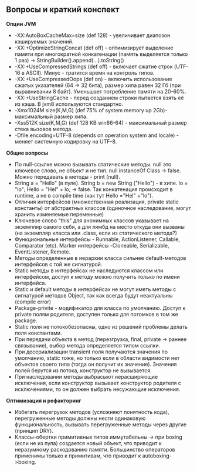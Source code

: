 ## **Вопросы и краткий конспект**   

**Опции JVM**  
 * -XX:AutoBoxCacheMax=size (def 128) - увеличивает диапозон кэшируемых значений.
 * -XX:+OptimizeStringConcat (def off) - оптимизирует выделение памяти при многократной конкатенации (память выделяется только 1 раз) -> StringBuilder().append(...).toString()
* -XX:+UseCompressedStrings (def off) - включает сжатие строк (UTF-16 в ASCII). Минус - тратится время на контроль типов.  
* -XX:+UseCompressedOops (def on) - включить использование сжатых указателей (64 -> 32 бита), размер хипа равен 32 Гб (при выравнивании 8 байт). Уменьшает потребление памяти на 20-60%.  
* -XX:+UseStringCache - перед созданием строки пытается взять её из кэша. В jvm8 используются стандартно.  
* -Xmx1024M size(K,M,G) (def 75% of system memory up 2Gb)- максимальный размер хипа.  
* -Xss512K size(K,M,G) (def 128 KB win86-64) - максимальный размер стека вызовов метода.
* -Dfile.encoding=UTF-8 (depends on operation system and locale) - меняет системную кодировку на UTF-8.

**Общие вопросы**
* По null-ссылке можно вызывать статические методы. null это ключевое слово, не объект и не тип. null instanceOf Class -> false. Можно передавать в методы - print (null).
* String a = "Hello" (в пуле). String b = new String ("Hello") - в хипе. lo = "lo"; Hello = "Hel" + lo; -> false. Так конкатенация происходит в runtime, а не в compile time (как тут Hello ="Hel" +"lo").
* Отличия интерфейсов (множественная реализация, private static константы) от абстрактных классов (одиночное наследование, могут хранить изменяемые переменные)
* Ключевое слово "this" для анонимных классов указывает на экземпляр самого себя, а для лямбд на место откуда они вызваны (на экземпляр класса или .class, если из статического метода?)
* Функциональные интерфейсы - Runnable, ActionListener, Callable, Comparator (etc). Marker интерфейсы -Cloneable, Serializable, EventListener, Remote.
* Методы определенные в иерархии класса сильнее default-методов интерфейсов с той же сигнатурой.
* Static методы в интерфейсах не наследуются классом или интерфейсом, доступ к методу можно получить только по имени интерфейса.
* Static и default методы в интерфейсах не могут иметь методы с сигнатурой методов Object, так как всегда будут неактуальны (compile error)
* Package-privite - модификатор для класса по умолчанию. Доступ к private полям родителя, доступен только для потомков в том же package.
* Static поля не потокобезопасны, одно из решений проблемы делать поля константами.
* При передачи объекта в метод (перезгрузка, final, private -> раннее связывание), выбор метода определяется типом ссылки.
* При десериализации transient поля получаются значения по умолчанию, static тоже, но только если в области видимости нет объектов своего типа (тогда он получит их значение). Значения полей берутся из потока, конструктор не вызывается.
* При наследовании методы выбрасыют нерасширяющие исключения, если конструктор вызывает конструктор родителя с исключениями, то он должен выбрать несужающие исключения.

**Оптимизация и рефакторинг**
* Избегать перегрузок методов (усложняют понятность кода), перегруженные методы должны нести одинаковую функциональность, вызывать перегруженные методы через другие (принцип DRY).
* Классы-обертки примитивных типов иммутабельны -> при boxing (если не из пула) создается новый объект, что приводит к неразумному расходованию памяти. Большинство операторов применимы только к примитивам, что приводит к autoboxing->boxing.
